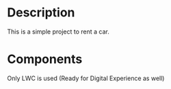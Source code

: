 # Description
This is a simple project to rent a car. 

# Components 
Only LWC is used (Ready for Digital Experience as well)